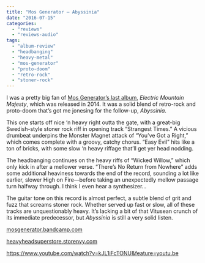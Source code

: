 ```yaml
---
title: "Mos Generator – Abyssinia"
date: "2016-07-15"
categories: 
  - "reviews"
  - "reviews-audio"
tags: 
  - "album-review"
  - "headbanging"
  - "heavy-metal"
  - "mos-generator"
  - "proto-doom"
  - "retro-rock"
  - "stoner-rock"
---
```


I was a pretty big fan of [Mos Generator’s last album](https://hellbound.ca/2014/04/mos-generator-electric-mountain-majesty/), _Electric Mountain Majesty_, which was released in 2014. It was a solid blend of retro-rock and proto-doom that’s got me jonesing for the follow-up, _Abyssinia_.

This one starts off nice ‘n heavy right outta the gate, with a great-big Swedish-style stoner rock riff in opening track “Strangest Times.” A vicious drumbeat underpins the Monster Magnet attack of “You’ve Got a Right,” which comes complete with a groovy, catchy chorus. “Easy Evil” hits like a ton of bricks, with some slow ‘n heavy riffage that’ll get yer head nodding.

The headbanging continues on the heavy riffs of “Wicked Willow,” which only kick in after a mellower verse. “There’s No Return from Nowhere” adds some additional heaviness towards the end of the record, sounding a lot like earlier, slower High on Fire—before taking an unexpectedly mellow passage turn halfway through. I think I even hear a synthesizer…

The guitar tone on this record is almost perfect, a subtle blend of grit and fuzz that screams stoner rock. Whether served up fast or slow, all of these tracks are unquestionably heavy. It’s lacking a bit of that Vitusean crunch of its immediate predecessor, but _Abyssinia_ is still a very solid listen.

[mosgenerator.bandcamp.com](https://mosgenerator.bandcamp.com/)

[heavyheadsuperstore.storenvy.com](http://heavyheadsuperstore.storenvy.com/)

https://www.youtube.com/watch?v=kJL1iFcTONU&feature=youtu.be
